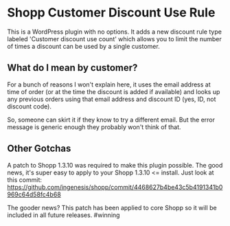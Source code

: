 # Shopp Customer Discount Use Rule

This is a WordPress plugin with no options.  It adds a new discount rule type labeled 'Customer discount use count' which allows you to limit the number of times a discount can be used by a single customer. 

## What do I mean by customer? ##

For a bunch of reasons I won't explain here, it uses the email address at time of order (or at the time the discount is added if available) and looks up any previous orders using that email address and discount ID (yes, ID, not discount code). 

So, someone can skirt it if they know to try a different email.  But the error message is generic enough they probably won't think of that. 

## Other Gotchas ##
 
A patch to Shopp 1.3.10 was required to make this plugin possible. The good news, it's super easy to apply to your Shopp 1.3.10 <= install. Just look at this commit: 
https://github.com/ingenesis/shopp/commit/4468627b4be43c5b4191341b0969c64d58fc4b68

The gooder news? This patch has been applied to core Shopp so it will be included in all future releases. #winning
